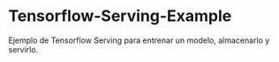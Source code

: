 # Tensorflow-Serving-Example

Ejemplo de Tensorflow Serving para entrenar un modelo, almacenarlo y servirlo.
